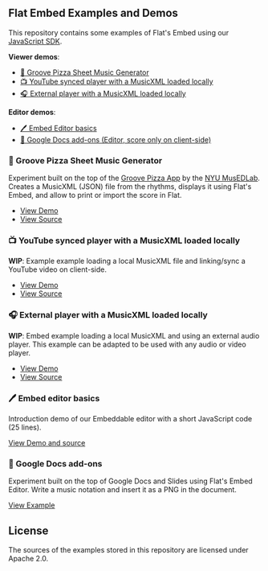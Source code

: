 ## Flat Embed Examples and Demos

This repository contains some examples of Flat's Embed using our [JavaScript SDK](https://flat.io/developers/docs/embed/javascript.html).

**Viewer demos**:

* [🍕 Groove Pizza Sheet Music Generator](#-groove-pizza-sheet-music-generator)
* [📺 YouTube synced player with a MusicXML loaded locally](#)
* [🎧 External player with a MusicXML loaded locally](#-external-player-with-a-musicxml-loaded-locally)

**Editor demos**:

* [🖊️ Embed Editor basics](#%EF%B8%8F-embed-editor-basics)
* [📄 Google Docs add-ons (Editor, score only on client-side)](#-google-docs-add-ons)

###  🍕 Groove Pizza Sheet Music Generator

Experiment built on the top of the [Groove Pizza App](https://apps.musedlab.org/groovepizza) by the [NYU MusEDLab](https://musedlab.org/).
Creates a MusicXML (JSON) file from the rhythms, displays it using Flat's Embed, and allow to print or import the score in Flat.

* [View Demo](https://flatio.github.io/experiment-groovepizza/)
* [View Source](https://github.com/FlatIO/experiment-groovepizza)

### 📺 YouTube synced player with a MusicXML loaded locally

**WIP**: Example example loading a local MusicXML file and linking/sync a YouTube video on client-side.

* [View Demo](https://demos.flat-embed.com/youtube-client/)
* [View Source](https://github.com/FlatIO/embed-examples/blob/master/youtube-client/index.html)

### 🎧 External player with a MusicXML loaded locally

**WIP**: Embed example loading a local MusicXML and using an external audio player. This example can be adapted to be used with any audio or video player.

* [View Demo](https://demos.flat-embed.com/external-audio/)
* [View Source](https://github.com/FlatIO/embed-examples/blob/master/external-audio/index.html)

### 🖊️ Embed editor basics

Introduction demo of our Embeddable editor with a short JavaScript code (25 lines).

[View Demo and source](https://flat.io/developers/docs/embed/javascript-editor.html)

### 📄 Google Docs add-ons

Experiment built on the top of Google Docs and Slides using Flat's Embed Editor. Write a music notation and insert it as a PNG in the document.

[View Example](https://gsuite.google.com/marketplace/app/flat_for_docs/324260072797)

## License

The sources of the examples stored in this repository are licensed under Apache 2.0.
